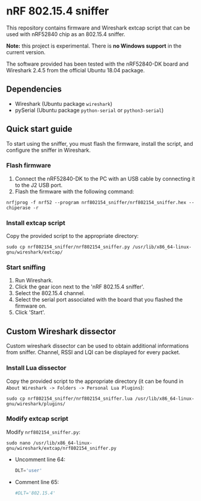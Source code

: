 # nRF 802.15.4 sniffer

This repository contains firmware and Wireshark extcap script that can be used with nRF52840 chip as an 802.15.4 sniffer.

__Note:__ this project is experimental. There is __no Windows support__ in the current version.

The software provided has been tested with the nRF52840-DK board and Wireshark 2.4.5 from the official Ubuntu 18.04 package.

## Dependencies
* Wireshark (Ubuntu package `wireshark`)
* pySerial (Ubuntu package `python-serial` or `python3-serial`)

## Quick start guide

To start using the sniffer, you must flash the firmware, install the script, and configure the sniffer in Wireshark.

### Flash firmware
1. Connect the nRF52840-DK to the PC with an USB cable by connecting it to the J2 USB port.
2. Flash the firmware with the following command:
```
nrfjprog -f nrf52 --program nrf802154_sniffer/nrf802154_sniffer.hex --chiperase -r
```

### Install extcap script
Copy the provided script to the appropriate directory:
```
sudo cp nrf802154_sniffer/nrf802154_sniffer.py /usr/lib/x86_64-linux-gnu/wireshark/extcap/
```

### Start sniffing
1. Run Wireshark.
2. Click the gear icon next to the 'nRF 802.15.4 sniffer'.
3. Select the 802.15.4 channel.
4. Select the serial port associated with the board that you flashed the firmware on.
5. Click 'Start'.

## Custom Wireshark dissector
Custom wireshark dissector can be used to obtain additional informations from sniffer. Channel, RSSI and LQI can be displayed for every packet.

### Install Lua dissector
Copy the provided script to the appropriate directory (it can be found in `About Wireshark -> Folders -> Personal Lua Plugins`):
```
sudo cp nrf802154_sniffer/nrf802154_sniffer.lua /usr/lib/x86_64-linux-gnu/wireshark/plugins/
```
### Modify extcap script
Modify `nrf802154_sniffer.py`:

`sudo nano /usr/lib/x86_64-linux-gnu/wireshark/extcap/nrf802154_sniffer.py`
- Uncomment line 64:
    ```python
    DLT='user'
    ```
- Comment line 65:
    ```python
    #DLT='802.15.4'
    ```
